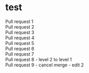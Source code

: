# test
Pull request 1  
Pull request 2  
Pull request 3  
Pull request 4  
Pull request 5  
Pull request 6  
Pull request 7  
Pull request 8 - level 2 to level 1  
Pull request 9 - cancel merge - edit 2  

